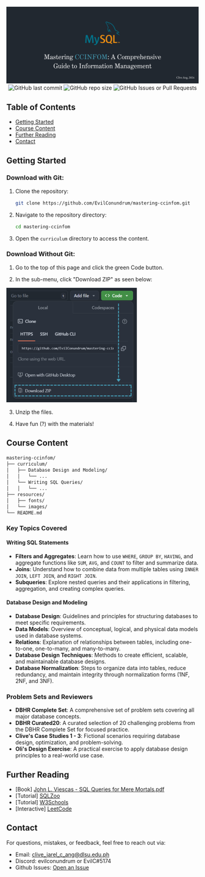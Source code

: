 <p align="center">
  <img src="resources/images/mastering-ccinfom-banner.png">
  <img alt="GitHub last commit" src="https://img.shields.io/github/last-commit/EvilConundrum/mastering-ccinfom">
  <img alt="GitHub repo size" src="https://img.shields.io/github/repo-size/EvilConundrum/mastering-ccinfom">
  <img alt="GitHub Issues or Pull Requests" src="https://img.shields.io/github/issues/EvilConundrum/mastering-ccinfom">
</p>

## Table of Contents
- [Getting Started](#getting-started)
- [Course Content](#course-content)
- [Further Reading](#further-reading)
- [Contact](#contact)
## Getting Started

### Download with Git:

1. Clone the repository:
    ```bash
    git clone https://github.com/EvilConundrum/mastering-ccinfom.git
    ```

2. Navigate to the repository directory:
    ```bash
    cd mastering-ccinfom
    ```

3. Open the `curriculum` directory to access the content.

### Download Without Git:

1. Go to the top of this page and click the green Code button.

2. In the sub-menu, click "Download ZIP" as seen below:

<img src="resources/images/download-without-git.png" height=300>

3. Unzip the files.

4. Have fun (?) with the materials!

## Course Content
```
mastering-ccinfom/
├── curriculum/
│   ├── Database Design and Modeling/
│   │   └── ...
│   └── Writing SQL Queries/
│   │   └── ...
├── resources/
│   ├── fonts/
│   └── images/
└── README.md
```
### Key Topics Covered

#### Writing SQL Statements
- **Filters and Aggregates**: Learn how to use `WHERE`, `GROUP BY`, `HAVING`, and aggregate functions like `SUM`, `AVG`, and `COUNT` to filter and summarize data.
- **Joins**: Understand how to combine data from multiple tables using `INNER JOIN`, `LEFT JOIN`, and `RIGHT JOIN`.
- **Subqueries**: Explore nested queries and their applications in filtering, aggregation, and creating complex queries.

#### Database Design and Modeling
- **Database Design**: Guidelines and principles for structuring databases to meet specific requirements.
- **Data Models**: Overview of conceptual, logical, and physical data models used in database systems.
- **Relations**: Explanation of relationships between tables, including one-to-one, one-to-many, and many-to-many.
- **Database Design Techniques**: Methods to create efficient, scalable, and maintainable database designs.
- **Database Normalization**: Steps to organize data into tables, reduce redundancy, and maintain integrity through normalization forms (1NF, 2NF, and 3NF).

### Problem Sets and Reviewers
- **DBHR Complete Set**: A comprehensive set of problem sets covering all major database concepts.
- **DBHR Curated20**: A curated selection of 20 challenging problems from the DBHR Complete Set for focused practice.
- **Clive's Case Studies 1 - 3**: Fictional scenarios requiring database design, optimization, and problem-solving.
- **Oli's Design Exercise**: A practical exercise to apply database design principles to a real-world use case.

## Further Reading

- [Book] [John L. Viescas - SQL Queries for Mere Mortals.pdf](https://github.com/user-attachments/files/17941816/John.L.Viescas.-.SQL.Queries.for.Mere.Mortals.pdf)
- [Tutorial] [SQLZoo](https://sqlzoo.net/wiki/SQL_Tutorial)
- [Tutorial] [W3Schools](https://www.w3schools.com/mysql/default.asp)
- [Interactive] [LeetCode](https://leetcode.com/problemset/database)

## Contact

For questions, mistakes, or feedback, feel free to reach out via:
- Email: [clive_jarel_c_ang@dlsu.edu.ph](mailto:clive_jarel_c_ang@dlsu.edu.ph)
- Discord: evilconundrum or EvilC#5174
- Github Issues: [Open an Issue](https://github.com/EvilConundrum/mastering-ccinfom/issues)
